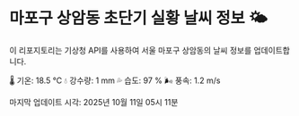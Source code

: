 
# 마포구 상암동 초단기 실황 날씨 정보 🌤️

이 리포지토리는 기상청 API를 사용하여 서울 마포구 상암동의 날씨 정보를 업데이트합니다. 

🌡️ 기온: 18.5 ℃
💧 강수량: 1 mm
💦 습도: 97 %
🌬️ 풍속: 1.2 m/s

마지막 업데이트 시각: 2025년 10월 11일 05시 11분    
